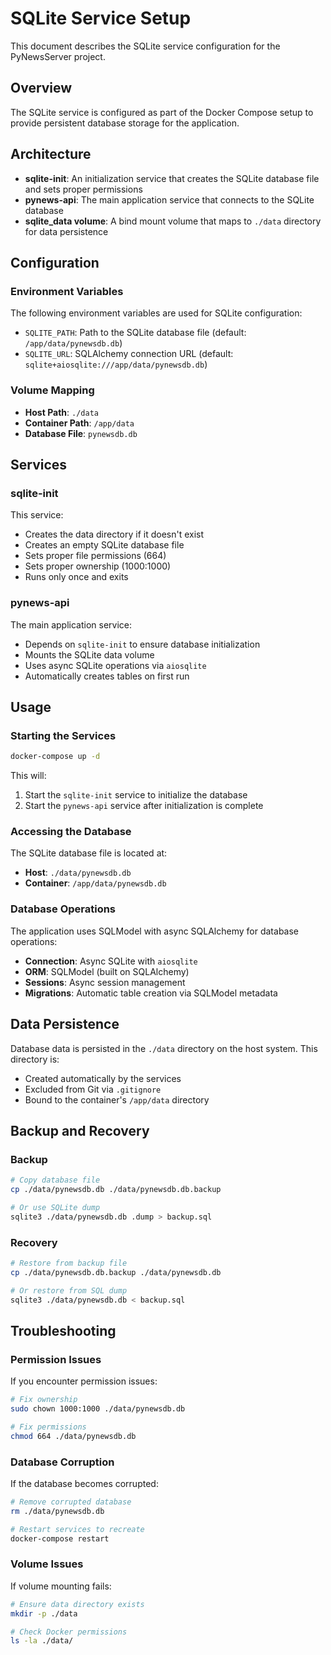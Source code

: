 # SQLite Service Setup

This document describes the SQLite service configuration for the PyNewsServer project.

## Overview

The SQLite service is configured as part of the Docker Compose setup to provide persistent database storage for the application.

## Architecture

- **sqlite-init**: An initialization service that creates the SQLite database file and sets proper permissions
- **pynews-api**: The main application service that connects to the SQLite database
- **sqlite_data volume**: A bind mount volume that maps to `./data` directory for data persistence

## Configuration

### Environment Variables

The following environment variables are used for SQLite configuration:

- `SQLITE_PATH`: Path to the SQLite database file (default: `/app/data/pynewsdb.db`)
- `SQLITE_URL`: SQLAlchemy connection URL (default: `sqlite+aiosqlite:///app/data/pynewsdb.db`)

### Volume Mapping

- **Host Path**: `./data`
- **Container Path**: `/app/data`
- **Database File**: `pynewsdb.db`

## Services

### sqlite-init

This service:
- Creates the data directory if it doesn't exist
- Creates an empty SQLite database file
- Sets proper file permissions (664)
- Sets proper ownership (1000:1000)
- Runs only once and exits

### pynews-api

The main application service:
- Depends on `sqlite-init` to ensure database initialization
- Mounts the SQLite data volume
- Uses async SQLite operations via `aiosqlite`
- Automatically creates tables on first run

## Usage

### Starting the Services

```bash
docker-compose up -d
```

This will:
1. Start the `sqlite-init` service to initialize the database
2. Start the `pynews-api` service after initialization is complete

### Accessing the Database

The SQLite database file is located at:
- **Host**: `./data/pynewsdb.db`
- **Container**: `/app/data/pynewsdb.db`

### Database Operations

The application uses SQLModel with async SQLAlchemy for database operations:

- **Connection**: Async SQLite with `aiosqlite`
- **ORM**: SQLModel (built on SQLAlchemy)
- **Sessions**: Async session management
- **Migrations**: Automatic table creation via SQLModel metadata

## Data Persistence

Database data is persisted in the `./data` directory on the host system. This directory is:
- Created automatically by the services
- Excluded from Git via `.gitignore`
- Bound to the container's `/app/data` directory

## Backup and Recovery

### Backup

```bash
# Copy database file
cp ./data/pynewsdb.db ./data/pynewsdb.db.backup

# Or use SQLite dump
sqlite3 ./data/pynewsdb.db .dump > backup.sql
```

### Recovery

```bash
# Restore from backup file
cp ./data/pynewsdb.db.backup ./data/pynewsdb.db

# Or restore from SQL dump
sqlite3 ./data/pynewsdb.db < backup.sql
```

## Troubleshooting

### Permission Issues

If you encounter permission issues:

```bash
# Fix ownership
sudo chown 1000:1000 ./data/pynewsdb.db

# Fix permissions
chmod 664 ./data/pynewsdb.db
```

### Database Corruption

If the database becomes corrupted:

```bash
# Remove corrupted database
rm ./data/pynewsdb.db

# Restart services to recreate
docker-compose restart
```

### Volume Issues

If volume mounting fails:

```bash
# Ensure data directory exists
mkdir -p ./data

# Check Docker permissions
ls -la ./data/
```
